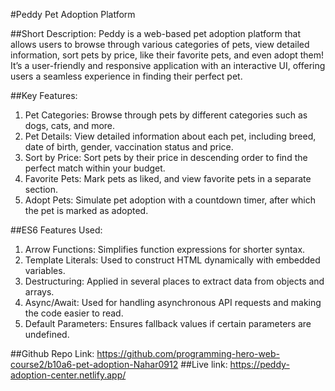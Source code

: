 #Peddy Pet Adoption Platform

##Short Description:
Peddy is a web-based pet adoption platform that allows users to browse through various categories of pets, view detailed information, sort pets by price, like their favorite pets, and even adopt them! It’s a user-friendly and responsive application with an interactive UI, offering users a seamless experience in finding their perfect pet.

##Key Features:
1. Pet Categories: Browse through pets by different categories such as dogs, cats, and more.
2. Pet Details: View detailed information about each pet, including breed, date of birth, gender, vaccination status and price.
3. Sort by Price: Sort pets by their price in descending order to find the perfect match within your budget.
4. Favorite Pets: Mark pets as liked, and view favorite pets in a separate section.
5. Adopt Pets: Simulate pet adoption with a countdown timer, after which the pet is marked as adopted.

##ES6 Features Used:
1. Arrow Functions: Simplifies function expressions for shorter syntax.
2. Template Literals: Used to construct HTML dynamically with embedded variables.
3. Destructuring: Applied in several places to extract data from objects and arrays.
4. Async/Await: Used for handling asynchronous API requests and making the code easier to read.
5. Default Parameters: Ensures fallback values if certain parameters are undefined.

##Github Repo Link: https://github.com/programming-hero-web-course2/b10a6-pet-adoption-Nahar0912
##Live link: https://peddy-adoption-center.netlify.app/
